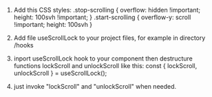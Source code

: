 1) Add this CSS styles: 
    .stop-scrolling {
        overflow: hidden !important;
        height: 100svh !important;
    }
    .start-scrolling {
        overflow-y: scroll !important;
        height: 100svh
    }
   
3) Add file useScrollLock to your project files, for example in directory /hooks

4) inport useScrollLock hook to your component then destructure functions lockScroll and unlockScroll like this:
   const { lockScroll, unlockScroll } = useScrollLock();

5) just invoke "lockScroll" and "unlockScroll" when needed.
